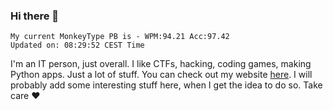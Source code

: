 ### Hi there 👋
<!-- PB START -->
```
My current MonkeyType PB is - WPM:94.21 Acc:97.42
Updated on: 08:29:52 CEST Time
```
<!-- PB END -->
I'm an IT person, just overall. I like CTFs, hacking, coding games, making Python apps. Just a lot of stuff.
You can check out my website [here](https://skill3472.github.io/).
I will probably add some interesting stuff here, when I get the idea to do so. Take care ❤️
